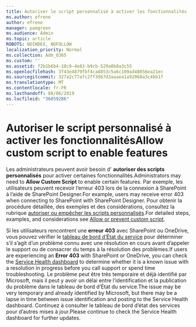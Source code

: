 ```yaml
---
title: Autoriser le script personnalisé à activer les fonctionnalités
ms.author: efrene
author: efrene
manager: pamgreen
ms.audience: Admin
ms.topic: article
ROBOTS: NOINDEX, NOFOLLOW
localization_priority: Normal
ms.collection: Adm_O365
ms.custom: ''
ms.assetid: f2b1b6b4-10c9-4e83-b9cb-529a0b8a3c55
ms.openlocfilehash: 3f43e4879fbf4ca4853c5a6c109ad48856ea21ec
ms.sourcegitcommit: 327a2c77afc2ff3d67d3aaaea1a92068a3c4bb1f
ms.translationtype: MT
ms.contentlocale: fr-FR
ms.lasthandoff: 08/06/2019
ms.locfileid: "36059286"
---
```

# <a name="allow-custom-script-to-enable-features"></a><span data-ttu-id="d3ace-102">Autoriser le script personnalisé à activer les fonctionnalités</span><span class="sxs-lookup"><span data-stu-id="d3ace-102">Allow custom script to enable features</span></span>

<span data-ttu-id="d3ace-103">Les administrateurs peuvent avoir besoin d' **autoriser des scripts personnalisés** pour activer certaines fonctionnalités.</span><span class="sxs-lookup"><span data-stu-id="d3ace-103">Administrators may need to **Allow Custom Script** to enable certain features.</span></span> <span data-ttu-id="d3ace-104">Par exemple, les utilisateurs peuvent recevoir l’erreur 403 lors de la connexion à SharePoint à l’aide de SharePoint Designer.</span><span class="sxs-lookup"><span data-stu-id="d3ace-104">For example, users may receive error 403 when connecting to SharePoint with SharePoint Designer.</span></span> <span data-ttu-id="d3ace-105">Pour obtenir la procédure détaillée, des exemples et des considérations, consultez la rubrique [autoriser ou empêcher les scripts personnalisés](https://docs.microsoft.com/sharepoint/allow-or-prevent-custom-script).</span><span class="sxs-lookup"><span data-stu-id="d3ace-105">For detailed steps, examples, and considerations see [Allow or prevent custom script](https://docs.microsoft.com/sharepoint/allow-or-prevent-custom-script).</span></span>

<span data-ttu-id="d3ace-106">Si les utilisateurs rencontrent une **erreur 403** avec SharePoint ou OneDrive, vous pouvez vérifier le [tableau de bord d’État du service](https://admin.microsoft.com/AdminPortal/Home#/servicehealth) pour déterminer s’il s’agit d’un problème connu avec une résolution en cours avant d’appeler le support ou de consacrer du temps à la résolution des problèmes.</span><span class="sxs-lookup"><span data-stu-id="d3ace-106">If users are experiencing an **Error 403** with SharePoint or OneDrive, you can check the [Service Health dashboard](https://admin.microsoft.com/AdminPortal/Home#/servicehealth) to determine whether it is a known issue with a resolution in progress before you call support or spend time troubleshooting.</span></span> <span data-ttu-id="d3ace-107">Le problème peut être très temporaire et déjà identifié par Microsoft, mais il peut y avoir un délai entre l’identification et la publication du problème dans le tableau de bord d’État du service.</span><span class="sxs-lookup"><span data-stu-id="d3ace-107">The issue may be very temporary and already identified by Microsoft, but there may be a lapse in time between issue identification and posting to the Service Health dashboard.</span></span> <span data-ttu-id="d3ace-108">Continuez à consulter le tableau de bord d’état des services pour d’autres mises à jour.</span><span class="sxs-lookup"><span data-stu-id="d3ace-108">Please continue to check the Service Health dashboard for further updates.</span></span>

